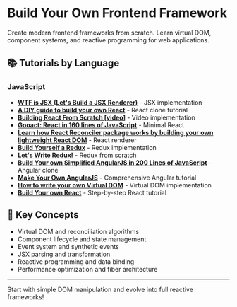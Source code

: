 # Build Your Own Frontend Framework

Create modern frontend frameworks from scratch. Learn virtual DOM, component systems, and reactive programming for web applications.

## 📚 Tutorials by Language

### JavaScript
- **[WTF is JSX (Let's Build a JSX Renderer)](https://jasonformat.com/wtf-is-jsx/)** - JSX implementation
- **[A DIY guide to build your own React](https://github.com/pomber/didact)** - React clone tutorial
- **[Building React From Scratch [video]](https://www.youtube.com/watch?v=_MAD4Oly9yg)** - Video implementation
- **[Gooact: React in 160 lines of JavaScript](https://medium.com/@sweetpalma/gooact-react-in-160-lines-of-javascript-44e0742ad60f)** - Minimal React
- **[Learn how React Reconciler package works by building your own lightweight React DOM](https://hackernoon.com/learn-you-some-custom-react-renderers-aed7164a4199)** - React renderer
- **[Build Yourself a Redux](https://zapier.com/engineering/how-to-build-redux/)** - Redux implementation  
- **[Let's Write Redux!](https://www.jamasoftware.com/blog/lets-write-redux/)** - Redux from scratch
- **[Build Your own Simplified AngularJS in 200 Lines of JavaScript](https://blog.mgechev.com/2015/03/09/build-learn-your-own-light-lightweight-angularjs/)** - Angular clone
- **[Make Your Own AngularJS](http://teropa.info/build-your-own-angular)** - Comprehensive Angular tutorial
- **[How to write your own Virtual DOM](https://medium.com/@deathmood/how-to-write-your-own-virtual-dom-ee74acc13060)** - Virtual DOM implementation
- **[Build Your own React](https://pomb.us/build-your-own-react/)** - Step-by-step React tutorial

## 🎯 Key Concepts
- Virtual DOM and reconciliation algorithms
- Component lifecycle and state management
- Event system and synthetic events  
- JSX parsing and transformation
- Reactive programming and data binding
- Performance optimization and fiber architecture

---

Start with simple DOM manipulation and evolve into full reactive frameworks!